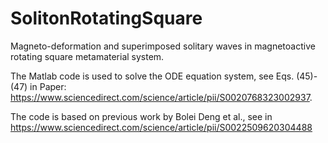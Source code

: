# SolitonRotatingSquare
Magneto-deformation and superimposed solitary waves in magnetoactive rotating square metamaterial system.

The Matlab code is used to solve the ODE equation system, see Eqs. (45)-(47) in Paper: https://www.sciencedirect.com/science/article/pii/S0020768323002937.

The code is based on previous work by Bolei Deng et al., see in https://www.sciencedirect.com/science/article/pii/S0022509620304488
